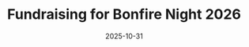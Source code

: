 ---
title: Fundraising for Bonfire Night 2026
date: "2025-10-31"
time: ''
location: "Fox and Hounds"
description: "<p>Also, as usual, a fundraising event for next year's bonfire will be held at The Fox and Hounds Inn on Friday 31 October</p>
<p>The evening will include boozy bingo and other activities.</p>
"
cost: ""
contact: "For further details please ring the Fox and Hounds Inn on (01969) 663111."
---